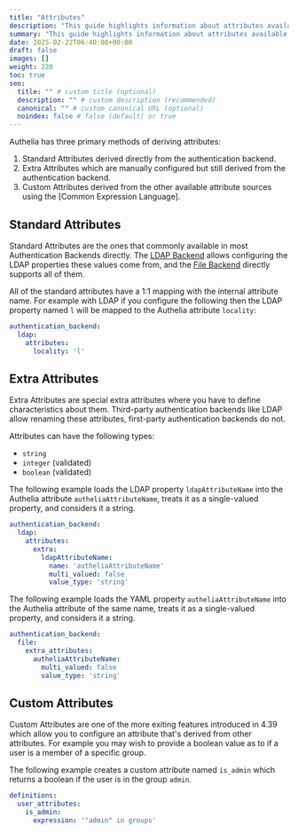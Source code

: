 ```yaml
---
title: "Attributes"
description: "This guide highlights information about attributes available via various methods"
summary: "This guide highlights information about attributes available via various methods."
date: 2025-02-22T06:40:08+00:00
draft: false
images: []
weight: 220
toc: true
seo:
  title: "" # custom title (optional)
  description: "" # custom description (recommended)
  canonical: "" # custom canonical URL (optional)
  noindex: false # false (default) or true
---
```


Authelia has three primary methods of deriving attributes:

1. Standard Attributes derived directly from the authentication backend.
2. Extra Attributes which are manually configured but still derived from the authentication backend.
3. Custom Attributes derived from the other available attribute sources using the [Common Expression Language].

## Standard Attributes

Standard Attributes are the ones that commonly available in most Authentication Backends directly. The
[LDAP Backend](../../configuration/first-factor/ldap.md#attributes) allows configuring the LDAP properties these values
come from, and the [File Backend](../../configuration/first-factor/file.md) directly supports all of them.

All of the standard attributes have a 1:1 mapping with the internal attribute name. For example with LDAP if you
configure the following then the LDAP property named `l` will be mapped to the Authelia attribute `locality`:

```yaml
authentication_backend:
  ldap:
    attributes:
      locality: 'l'
```

## Extra Attributes

Extra Attributes are special extra attributes where you have to define characteristics about them. Third-party
authentication backends like LDAP allow renaming these attributes, first-party authentication backends do
not.

Attributes can have the following types:

- `string`
- `integer` (validated)
- `boolean` (validated)

The following example loads the LDAP property `ldapAttributeName` into the Authelia attribute `autheliaAttributeName`,
treats it as a single-valued property, and considers it a string.

```yaml {title="configuration.yml"}
authentication_backend:
  ldap:
    attributes:
      extra:
        ldapAttributeName:
          name: 'autheliaAttributeName'
          multi_valued: false
          value_type: 'string'
```

The following example loads the YAML property `autheliaAttributeName` into the Authelia attribute of the same name,
treats it as a single-valued property, and considers it a string.


```yaml {title="configuration.yml"}
authentication_backend:
  file:
    extra_attributes:
      autheliaAttributeName:
        multi_valued: false
        value_type: 'string'
```

## Custom Attributes

Custom Attributes are one of the more exiting features introduced in 4.39 which allow you to configure an attribute
that's derived from other attributes. For example you may wish to provide a boolean value as to if a user is a member
of a specific group.

The following example creates a custom attribute named `is_admin` which returns a boolean if the user is in the group
`admin`.

```yaml {title="configuration.yml"}
definitions:
  user_attributes:
    is_admin:
      expression: '"admin" in groups'
```
